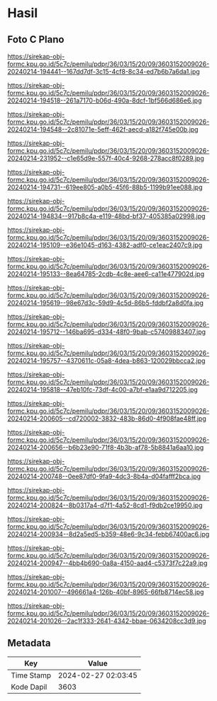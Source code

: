 # Hasil

## Foto C Plano

https://sirekap-obj-formc.kpu.go.id/5c7c/pemilu/pdpr/36/03/15/20/09/3603152009026-20240214-194441--167dd7df-3c15-4cf8-8c34-ed7b6b7a6da1.jpg

https://sirekap-obj-formc.kpu.go.id/5c7c/pemilu/pdpr/36/03/15/20/09/3603152009026-20240214-194518--261a7170-b06d-490a-8dcf-1bf566d686e6.jpg

https://sirekap-obj-formc.kpu.go.id/5c7c/pemilu/pdpr/36/03/15/20/09/3603152009026-20240214-194548--2c81071e-5eff-462f-aecd-a182f745e00b.jpg

https://sirekap-obj-formc.kpu.go.id/5c7c/pemilu/pdpr/36/03/15/20/09/3603152009026-20240214-231952--c1e65d9e-557f-40c4-9268-278acc8f0289.jpg

https://sirekap-obj-formc.kpu.go.id/5c7c/pemilu/pdpr/36/03/15/20/09/3603152009026-20240214-194731--619ee805-a0b5-45f6-88b5-1199b91ee088.jpg

https://sirekap-obj-formc.kpu.go.id/5c7c/pemilu/pdpr/36/03/15/20/09/3603152009026-20240214-194834--917b8c4a-e119-48bd-bf37-405385a02998.jpg

https://sirekap-obj-formc.kpu.go.id/5c7c/pemilu/pdpr/36/03/15/20/09/3603152009026-20240214-195109--e36e1045-d163-4382-adf0-ce1eac2407c9.jpg

https://sirekap-obj-formc.kpu.go.id/5c7c/pemilu/pdpr/36/03/15/20/09/3603152009026-20240214-195133--8ea64785-2cdb-4c8e-aee6-ca11e477902d.jpg

https://sirekap-obj-formc.kpu.go.id/5c7c/pemilu/pdpr/36/03/15/20/09/3603152009026-20240214-195619--98e67d3c-59d9-4c5d-86b5-fddbf2a8d0fa.jpg

https://sirekap-obj-formc.kpu.go.id/5c7c/pemilu/pdpr/36/03/15/20/09/3603152009026-20240214-195712--146ba695-d334-48f0-9bab-c57409883407.jpg

https://sirekap-obj-formc.kpu.go.id/5c7c/pemilu/pdpr/36/03/15/20/09/3603152009026-20240214-195757--4370611c-05a8-4dea-b863-120029bbcca2.jpg

https://sirekap-obj-formc.kpu.go.id/5c7c/pemilu/pdpr/36/03/15/20/09/3603152009026-20240214-195818--47eb10fc-73df-4c00-a7bf-e1aa9d712205.jpg

https://sirekap-obj-formc.kpu.go.id/5c7c/pemilu/pdpr/36/03/15/20/09/3603152009026-20240214-200605--cd720002-3832-483b-86d0-4f908fae48ff.jpg

https://sirekap-obj-formc.kpu.go.id/5c7c/pemilu/pdpr/36/03/15/20/09/3603152009026-20240214-200656--b6b23e90-71f8-4b3b-af78-5b8841a6aa10.jpg

https://sirekap-obj-formc.kpu.go.id/5c7c/pemilu/pdpr/36/03/15/20/09/3603152009026-20240214-200748--0ee87df0-9fa9-4dc3-8b4a-d04fafff2bca.jpg

https://sirekap-obj-formc.kpu.go.id/5c7c/pemilu/pdpr/36/03/15/20/09/3603152009026-20240214-200824--8b0317a4-d7f1-4a52-8cd1-f9db2ce19950.jpg

https://sirekap-obj-formc.kpu.go.id/5c7c/pemilu/pdpr/36/03/15/20/09/3603152009026-20240214-200934--8d2a5ed5-b359-48e6-9c34-febb67400ac6.jpg

https://sirekap-obj-formc.kpu.go.id/5c7c/pemilu/pdpr/36/03/15/20/09/3603152009026-20240214-200947--4bb4b690-0a8a-4150-aad4-c5373f7c22a9.jpg

https://sirekap-obj-formc.kpu.go.id/5c7c/pemilu/pdpr/36/03/15/20/09/3603152009026-20240214-201007--496661a4-126b-40bf-8965-66fb8714ec58.jpg

https://sirekap-obj-formc.kpu.go.id/5c7c/pemilu/pdpr/36/03/15/20/09/3603152009026-20240214-201026--2ac1f333-2641-4342-bbae-0634208cc3d9.jpg


## Metadata

| Key        | Value               |
| ---------- | ------------------- |
| Time Stamp | 2024-02-27 02:03:45 |
| Kode Dapil | 3603                |



